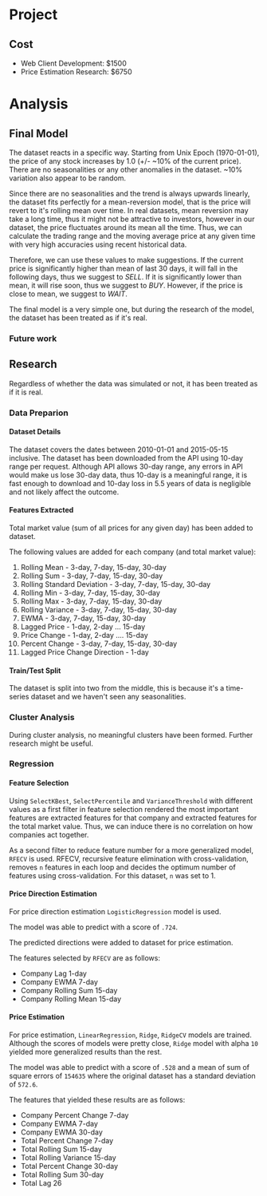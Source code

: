 # Project

## Cost
- Web Client Development: $1500
- Price Estimation Research: $6750

# Analysis
## Final Model
The dataset reacts in a specific way. Starting from Unix Epoch (1970-01-01), the price of any stock increases by 1.0 (+/- ~10% of the current price). There are no seasonalities or any other anomalies in the dataset. ~10% variation also appear to be random.

Since there are no seasonalities and the trend is always upwards linearly, the dataset fits perfectly for a mean-reversion model, that is the price will revert to it's rolling mean over time. In real datasets, mean reversion may take a long time, thus it might not be attractive to investors, however in our dataset, the price fluctuates around its mean all the time. Thus, we can calculate the trading range and the moving average price at any given time with very high accuracies using recent historical data.

Therefore, we can use these values to make suggestions. If the current price is significantly higher than mean of last 30 days, it will fall in the following days, thus we suggest to *SELL*. If it is significantly lower than mean, it will rise soon, thus we suggest to *BUY*. However, if the price is close to mean, we suggest to *WAIT*.

The final model is a very simple one, but during the research of the model, the dataset has been treated as if it's real.

### Future work


## Research
Regardless of whether the data was simulated or not, it has been treated as if it is real.

### Data Preparion
#### Dataset Details 
The dataset covers the dates between 2010-01-01 and 2015-05-15 inclusive.
The dataset has been downloaded from the API using 10-day range per request. Although API allows 30-day range, any errors in API would make us lose 30-day data, thus 10-day is a meaningful range, it is fast enough to download and 10-day loss in 5.5 years of data is negligible and not likely affect the outcome.

#### Features Extracted
Total market value (sum of all prices for any given day) has been added to dataset.

The following values are added for each company (and total market value):

1. Rolling Mean - 3-day, 7-day, 15-day, 30-day
2. Rolling Sum - 3-day, 7-day, 15-day, 30-day
3. Rolling Standard Deviation - 3-day, 7-day, 15-day, 30-day
4. Rolling Min - 3-day, 7-day, 15-day, 30-day
5. Rolling Max - 3-day, 7-day, 15-day, 30-day
6. Rolling Variance - 3-day, 7-day, 15-day, 30-day
7. EWMA - 3-day, 7-day, 15-day, 30-day
8. Lagged Price - 1-day, 2-day ... 15-day
9. Price Change - 1-day, 2-day .... 15-day
10. Percent Change  - 3-day, 7-day, 15-day, 30-day
11. Lagged Price Change Direction - 1-day

#### Train/Test Split
The dataset is split into two from the middle, this is because it's a time-series dataset and we haven't seen any seasonalities.

### Cluster Analysis
During cluster analysis, no meaningful clusters have been formed. Further research might be useful.

### Regression

#### Feature Selection
Using `SelectKBest`, `SelectPercentile` and `VarianceThreshold` with different values as a first filter in feature selection rendered the most important features are extracted features for that company and extracted features for the total market value. Thus, we can induce there is no correlation on how companies act together.

As a second filter to reduce feature number for a more generalized model, `RFECV` is used. RFECV, recursive feature elimination with cross-validation, removes `n` features in each loop and decides the optimum number of features using cross-validation. For this dataset, `n` was set to 1.

#### Price Direction Estimation
For price direction estimation `LogisticRegression` model is used. 

The model was able to predict with a score of `.724`.

The predicted directions were added to dataset for price estimation.

The features selected by `RFECV` are as follows:
- Company Lag 1-day
- Company EWMA 7-day
- Company Rolling Sum 15-day
- Company Rolling Mean 15-day

#### Price Estimation
For price estimation, `LinearRegression`, `Ridge`, `RidgeCV` models are trained. Although the scores of models were pretty close, `Ridge` model with alpha `10` yielded more generalized results than the rest.

The model was able to predict with a score of `.528` and a mean of sum of square errors of `154635` where the original dataset has a standard deviation of `572.6`.

The features that yielded these results are as follows:
- Company Percent Change 7-day
- Company EWMA 7-day
- Company EWMA 30-day
- Total Percent Change 7-day
- Total Rolling Sum 15-day
- Total Rolling Variance 15-day
- Total Percent Change 30-day
- Total Rolling Sum 30-day
- Total Lag 26

